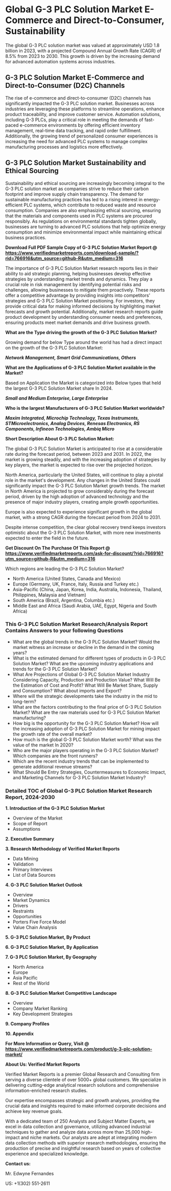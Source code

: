 <h1>Global G-3 PLC Solution Market E-Commerce and Direct-to-Consumer, Sustainability</h1><p class=""><p>The global G-3 PLC solution market was valued at approximately USD 1.8 billion in 2023, with a projected Compound Annual Growth Rate (CAGR) of 8.5% from 2023 to 2030. This growth is driven by the increasing demand for advanced automation systems across industries.</p><h2>G-3 PLC Solution Market E-Commerce and Direct-to-Consumer (D2C) Channels</h2><p>The rise of e-commerce and direct-to-consumer (D2C) channels has significantly impacted the G-3 PLC solution market. Businesses across industries are leveraging these platforms to streamline operations, enhance product traceability, and improve customer service. Automation solutions, including G-3 PLCs, play a critical role in meeting the demands of fast-paced e-commerce environments by offering efficient inventory management, real-time data tracking, and rapid order fulfillment. Additionally, the growing trend of personalized consumer experiences is increasing the need for advanced PLC systems to manage complex manufacturing processes and logistics more effectively.</p><h2>G-3 PLC Solution Market Sustainability and Ethical Sourcing</h2><p>Sustainability and ethical sourcing are increasingly becoming integral to the G-3 PLC solution market as companies strive to reduce their carbon footprint and improve supply chain transparency. The demand for sustainable manufacturing practices has led to a rising interest in energy-efficient PLC systems, which contribute to reduced waste and resource consumption. Companies are also emphasizing ethical sourcing, ensuring that the materials and components used in PLC systems are procured responsibly. As regulations on environmental standards tighten globally, businesses are turning to advanced PLC solutions that help optimize energy consumption and minimize environmental impact while maintaining ethical business practices.</p></p><p class=""><strong>Download Full PDF Sample Copy of G-3 PLC Solution Market Report @ <a href="https://www.verifiedmarketreports.com/download-sample/?rid=766916&utm_source=github-R&utm_medium=316" target="_blank">https://www.verifiedmarketreports.com/download-sample/?rid=766916&utm_source=github-R&utm_medium=316</a></strong></p><p>The importance of&nbsp;G-3 PLC Solution Market research reports lies in their ability to aid strategic planning, helping businesses develop effective strategies by understanding market trends and dynamics. They play a crucial role in risk management by identifying potential risks and challenges, allowing businesses to mitigate them proactively. These reports offer a competitive advantage by providing insights into competitors' strategies and G-3 PLC Solution Market positioning. For investors, they provide critical data for making informed decisions by highlighting market forecasts and growth potential. Additionally, market research reports guide product development by understanding consumer needs and preferences, ensuring products meet market demands and drive business growth.</p><p><strong>What are the&nbsp;Type driving the growth of the G-3 PLC Solution Market?</strong></p><p id="" class="">Growing demand for below Type around the world has had a direct impact on the growth of the G-3 PLC Solution Market:</p><p class=""><em><strong>Network Management, Smart Grid Communications, Others</strong></em></p><p class=""><strong>What are the&nbsp;Applications&nbsp;of G-3 PLC Solution Market available in the Market?</strong></p><p id="" class="">Based on Application the Market is categorized into Below types that held the largest G-3 PLC Solution Market share In 2024.</p><p class=""><em><strong>Small and Medium Enterprise, Large Enterprise</strong></em></p><p class=""><strong>Who is the largest Manufacturers of G-3 PLC Solution Market worldwide?</strong></p><p><em><strong>Maxim Integrated, Microchip Technology, Texas Instruments, STMicroelectronics, Analog Devices, Renesas Electronics, RS Components, Infineon Technologies, Ambiq Micro</strong></em></p><p id="" class=""><strong>Short Description About G-3 PLC Solution Market:</strong></p><p>The global G-3 PLC Solution Market is anticipated to rise at a considerable rate during the forecast period, between 2023 and 2031. In 2022, the market is growing steadily, and with the increasing adoption of strategies by key players, the market is expected to rise over the projected horizon.</p><p>North America, particularly the United States, will continue to play a pivotal role in the market's development. Any changes in the United States could significantly impact the G-3 PLC Solution Market growth trends. The market in North America is projected to grow considerably during the forecast period, driven by the high adoption of advanced technology and the presence of major industry players, creating ample growth opportunities.</p><p>Europe is also expected to experience significant growth in the global market, with a strong CAGR during the forecast period from 2024 to 2031.</p><p>Despite intense competition, the clear global recovery trend keeps investors optimistic about the G-3 PLC Solution Market, with more new investments expected to enter the field in the future.</p><p id="" class=""><strong>Get Discount On The Purchase Of This Report @ <a href="https://www.verifiedmarketreports.com/ask-for-discount/?rid=766916?utm_source=github-R&utm_medium=316" target="_blank">https://www.verifiedmarketreports.com/ask-for-discount/?rid=766916?utm_source=github-R&utm_medium=316</a></strong></p><p class="">Which regions are leading the G-3 PLC Solution Market?</p><ul><li>North America (United States, Canada and Mexico)</li><li>Europe (Germany, UK, France, Italy, Russia and Turkey etc.)</li><li>Asia-Pacific (China, Japan, Korea, India, Australia, Indonesia, Thailand, Philippines, Malaysia and Vietnam)</li><li>South America (Brazil, Argentina, Columbia etc.)</li><li>Middle East and Africa (Saudi Arabia, UAE, Egypt, Nigeria and South Africa)</li></ul><h3 id="" class="">This G-3 PLC Solution Market Research/Analysis Report Contains Answers to your following Questions</h3><ul><li>What are the global trends in the G-3 PLC Solution Market? Would the market witness an increase or decline in the demand in the coming years?</li><li>What is the estimated demand for different types of products in G-3 PLC Solution Market? What are the upcoming industry applications and trends for the G-3 PLC Solution Market?</li><li>What Are Projections of Global G-3 PLC Solution Market Industry Considering Capacity, Production and Production Value? What Will Be the Estimation of Cost and Profit? What Will Be Market Share, Supply and Consumption? What about imports and Export?</li><li>Where will the strategic developments take the industry in the mid to long-term?</li><li>What are the factors contributing to the final price of G-3 PLC Solution Market? What are the raw materials used for G-3 PLC Solution Market manufacturing?</li><li>How big is the opportunity for the G-3 PLC Solution Market? How will the increasing adoption of G-3 PLC Solution Market for mining impact the growth rate of the overall market?</li><li>How much is the global G-3 PLC Solution Market worth? What was the value of the market In 2020?</li><li>Who are the major players operating in the G-3 PLC Solution Market? Which companies are the front runners?</li><li>Which are the recent industry trends that can be implemented to generate additional revenue streams?</li><li>What Should Be Entry Strategies, Countermeasures to Economic Impact, and Marketing Channels for G-3 PLC Solution Market Industry?</li></ul><h3 id="" class="">Detailed TOC of Global G-3 PLC Solution Market Research Report, 2024-2030</h3><p id="" class=""><strong>1. Introduction of the G-3 PLC Solution Market</strong></p><ul><li>Overview of the Market</li><li>Scope of Report</li><li>Assumptions</li></ul><p id="" class=""><strong>2. Executive Summary</strong></p><p id="" class=""><strong>3. Research Methodology of Verified Market Reports</strong></p><ul><li>Data Mining</li><li>Validation</li><li>Primary Interviews</li><li>List of Data Sources</li></ul><p id="" class=""><strong>4. G-3 PLC Solution Market Outlook</strong></p><ul><li>Overview</li><li>Market Dynamics</li><li>Drivers</li><li>Restraints</li><li>Opportunities</li><li>Porters Five Force Model</li><li>Value Chain Analysis</li></ul><p id="" class=""><strong>5. G-3 PLC Solution Market, By Product</strong></p><p id="" class=""><strong>6. G-3 PLC Solution Market, By Application</strong></p><p id="" class=""><strong>7. G-3 PLC Solution Market, By Geography</strong></p><ul><li>North America</li><li>Europe</li><li>Asia Pacific</li><li>Rest of the World</li></ul><p id="" class=""><strong>8. G-3 PLC Solution Market Competitive Landscape</strong></p><ul><li>Overview</li><li>Company Market Ranking</li><li>Key Development Strategies</li></ul><p id="" class=""><strong>9. Company Profiles</strong></p><p id="" class=""><strong>10. Appendix</strong></p><p id="" class=""><strong>For More Information or Query, Visit @ <a href="https://www.verifiedmarketreports.com/product/g-3-plc-solution-market/" target="_blank">https://www.verifiedmarketreports.com/product/g-3-plc-solution-market/</a></strong></p><p id="" class=""><strong>About Us: Verified Market Reports</strong></p><p id="" class="">Verified Market Reports is a premier Global Research and Consulting firm serving a diverse clientele of over 5000+ global customers. We specialize in delivering cutting-edge analytical research solutions and comprehensive information-enriched research studies.</p><p id="" class="">Our expertise encompasses strategic and growth analyses, providing the crucial data and insights required to make informed corporate decisions and achieve key revenue goals.</p><p id="" class="">With a dedicated team of 250 Analysts and Subject Matter Experts, we excel in data collection and governance, utilizing advanced industrial techniques to gather and analyze data across more than 25,000 high-impact and niche markets. Our analysts are adept at integrating modern data collection methods with superior research methodologies, ensuring the production of precise and insightful research based on years of collective experience and specialized knowledge.</p><p id="" class=""><strong>Contact us:</strong></p><p id="" class="">Mr. Edwyne Fernandes</p><p id="" class="">US: +1(302) 551-2611</p>